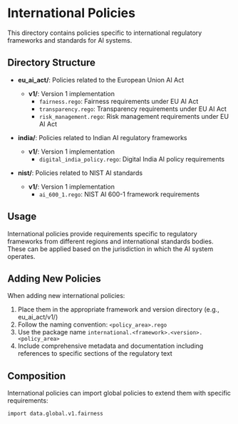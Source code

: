 # International Policies

This directory contains policies specific to international regulatory frameworks and standards for AI systems.

## Directory Structure

- **eu_ai_act/**: Policies related to the European Union AI Act
  - **v1/**: Version 1 implementation
    - `fairness.rego`: Fairness requirements under EU AI Act
    - `transparency.rego`: Transparency requirements under EU AI Act
    - `risk_management.rego`: Risk management requirements under EU AI Act

- **india/**: Policies related to Indian AI regulatory frameworks
  - **v1/**: Version 1 implementation
    - `digital_india_policy.rego`: Digital India AI policy requirements

- **nist/**: Policies related to NIST AI standards
  - **v1/**: Version 1 implementation
    - `ai_600_1.rego`: NIST AI 600-1 framework requirements

## Usage

International policies provide requirements specific to regulatory frameworks from different regions and international standards bodies. These can be applied based on the jurisdiction in which the AI system operates.

## Adding New Policies

When adding new international policies:
1. Place them in the appropriate framework and version directory (e.g., eu_ai_act/v1/)
2. Follow the naming convention: `<policy_area>.rego`
3. Use the package name `international.<framework>.<version>.<policy_area>`
4. Include comprehensive metadata and documentation including references to specific sections of the regulatory text

## Composition

International policies can import global policies to extend them with specific requirements:

```rego
import data.global.v1.fairness
``` 
